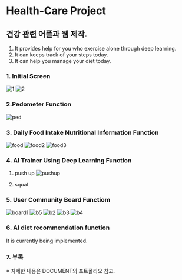 # Health-Care Project
## 건강 관련 어플과 웹 제작.
1. It provides help for you who exercise alone through deep learning.
2. It can keeps track of your steps today.
3. It can help you manage your diet today.

### 1. Initial Screen
![1](https://user-images.githubusercontent.com/49589578/112152765-fbbbce80-8c25-11eb-9948-2f8ddfb00555.jpg)
![2](https://user-images.githubusercontent.com/49589578/112152761-fb233800-8c25-11eb-9acd-b1e89f8c75c6.jpg)

### 2.Pedometer Function
![ped](https://user-images.githubusercontent.com/49589578/112153032-3a518900-8c26-11eb-8cbc-4c5792767bfb.jpg)

### 3. Daily Food Intake Nutritional Information Function
![food](https://user-images.githubusercontent.com/49589578/112152810-07a79080-8c26-11eb-9cc7-9a383b780d96.jpg)
![food2](https://user-images.githubusercontent.com/49589578/112152815-08d8bd80-8c26-11eb-9230-bb0f5a52717f.jpg)
![food3](https://user-images.githubusercontent.com/49589578/112152816-09715400-8c26-11eb-8d92-6eaa266d483a.jpg)

### 4. AI Trainer Using Deep Learning Function
1. push up
![pushup](https://user-images.githubusercontent.com/49589578/112151304-6b30be80-8c24-11eb-88d3-d74173ec1a00.gif)

2. squat

### 5. User Community Board Functiom
![board1](https://user-images.githubusercontent.com/49589578/112150165-2193a400-8c23-11eb-888d-2cebc2ec9098.jpg)
![b5](https://user-images.githubusercontent.com/49589578/112151151-42102e00-8c24-11eb-8cfe-dc42c4c67c33.jpg)
![b2](https://user-images.githubusercontent.com/49589578/112151154-43415b00-8c24-11eb-9601-e0080d19c807.jpg)
![b3](https://user-images.githubusercontent.com/49589578/112151155-43415b00-8c24-11eb-9478-13fd7d369e89.jpg)
![b4](https://user-images.githubusercontent.com/49589578/112151159-43d9f180-8c24-11eb-90e5-f6112819474a.jpg)

### 6. AI diet recommendation function
It is currently being implemented.

### 7. 부록
※ 자세한 내용은 DOCUMENT의 포트폴리오 참고.
